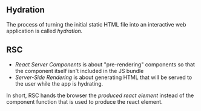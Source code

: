 ## Hydration
The process of turning the initial static HTML file into an interactive web application is called _hydration._

## RSC
- _React Server Components_ is about "pre-rendering" components so that the component itself isn't included in the JS bundle
- _Server-Side Rendering_ is about generating HTML that will be served to the user while the app is hydrating.

In short, RSC hands the browser the _produced react element_ instead of the component function that is used to produce the react element.

